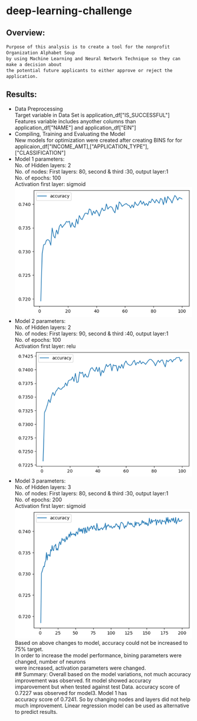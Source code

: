 # deep-learning-challenge
## Overview:
    Purpose of this analysis is to create a tool for the nonprofit Organization Alphabet Soup
    by using Machine Learning and Neural Network Technique so they can make a decision about
    the potential future applicants to either approve or reject the application.
## Results:
<ul>
  <li>Data Preprocessing</li>
      Target variable in Data Set is application_df["IS_SUCCESSFUL"]<br>
      Features variable includes anyother columns than application_df["NAME"] and application_df["EIN"]<br>
  <li>Compiling, Training and Evaluating the Model</li>
      New models for optimization were created after creating BINS for for applicaion_df["INCOME_AMT],["APPLICATION_TYPE"],["CLASSIFICATION"]<br>
      <li>Model 1 parameters:</li>
          No. of Hidden layers: 2<br>
          No. of nodes: First layers: 80, second & third :30, output layer:1<br>
          No. of epochs: 100<br>
          Activation first layer: sigmoid<br> 
    <img src="https://github.com/muhkashiff/deep-learning-challenge/blob/main/image1.png" alt="model1"/><br>
      <li>Model 2 parameters:</li>
          No. of Hidden layers: 2<br>
          No. of nodes: First layers: 90, second & third :40, output layer:1<br>
          No. of epochs: 100<br>
          Activation first layer: relu<br>
    <img src="https://github.com/muhkashiff/deep-learning-challenge/blob/main/image2.png" alt="model2"/><br>
      <li>Model 3 parameters:</li>
          No. of Hidden layers: 3<br>
          No. of nodes: First layers: 80, second & third :30, output layer:1<br>
          No. of epochs: 200<br>
          Activation first layer: sigmoid<br>
    <img src="https://github.com/muhkashiff/deep-learning-challenge/blob/main/image3.png" alt="model3"/><br>
    Based on above changes to model, accuracy could not be increased to 75% target.<br>
    In order to increase the model performance, bining parameters were changed, number of neurons<br>
    were increased, activation parameters were changed.<br>
## Summary:
    Overall based on the model variations, not much accuracy improvement was observed. fit model showed accuracy<br>
    imparovement but when tested against test Data. accuracy score of 0.7227 was observed for model3. Model 1 has <br>
    accuracy score of 0.7241. So by changing nodes and layers did not help much improvement.
    Linear regression model can be used as alternative to predict results.

    
</ul>
